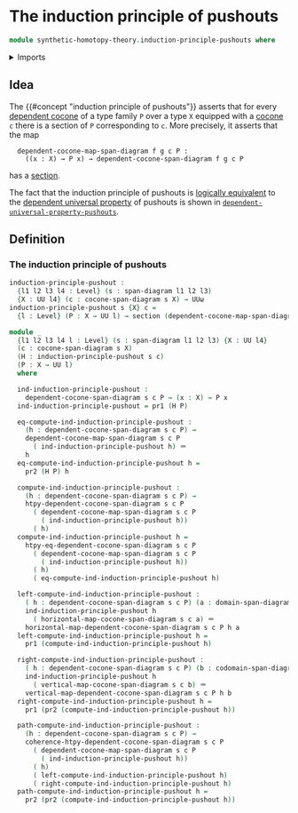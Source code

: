 # The induction principle of pushouts

```agda
module synthetic-homotopy-theory.induction-principle-pushouts where
```

<details><summary>Imports</summary>

```agda
open import foundation.dependent-pair-types
open import foundation.function-extensionality
open import foundation.identity-types
open import foundation.sections
open import foundation.span-diagrams
open import foundation.universe-levels

open import synthetic-homotopy-theory.cocones-under-span-diagrams
open import synthetic-homotopy-theory.dependent-cocones-under-span-diagrams
```

</details>

## Idea

The {{#concept "induction principle of pushouts"}} asserts that for every
[dependent cocone](synthetic-homotopy-theory.dependent-cocones-under-span-diagrams.md)
of a type family `P` over a type `X` equipped with a
[cocone](synthetic-homotopy-theory.cocones-under-span-diagrams.md) `c` there is
a section of `P` corresponding to `c`. More precisely, it asserts that the map

```text
  dependent-cocone-map-span-diagram f g c P :
    ((x : X) → P x) → dependent-cocone-span-diagram f g c P
```

has a [section](foundation.sections.md).

The fact that the induction principle of pushouts is
[logically equivalent](foundation.logical-equivalences.md) to the
[dependent universal property](synthetic-homotopy-theory.dependent-universal-property-pushouts.md)
of pushouts is shown in
[`dependent-universal-property-pushouts`](synthetic-homotopy-theory.dependent-universal-property-pushouts.md).

## Definition

### The induction principle of pushouts

```agda
induction-principle-pushout :
  {l1 l2 l3 l4 : Level} (s : span-diagram l1 l2 l3)
  {X : UU l4} (c : cocone-span-diagram s X) → UUω
induction-principle-pushout s {X} c =
  {l : Level} (P : X → UU l) → section (dependent-cocone-map-span-diagram s c P)

module _
  {l1 l2 l3 l4 l : Level} (s : span-diagram l1 l2 l3) {X : UU l4}
  (c : cocone-span-diagram s X)
  (H : induction-principle-pushout s c)
  (P : X → UU l)
  where

  ind-induction-principle-pushout :
    dependent-cocone-span-diagram s c P → (x : X) → P x
  ind-induction-principle-pushout = pr1 (H P)

  eq-compute-ind-induction-principle-pushout :
    (h : dependent-cocone-span-diagram s c P) →
    dependent-cocone-map-span-diagram s c P
      ( ind-induction-principle-pushout h) ＝
    h
  eq-compute-ind-induction-principle-pushout h =
    pr2 (H P) h

  compute-ind-induction-principle-pushout :
    (h : dependent-cocone-span-diagram s c P) →
    htpy-dependent-cocone-span-diagram s c P
      ( dependent-cocone-map-span-diagram s c P
        ( ind-induction-principle-pushout h))
      ( h)
  compute-ind-induction-principle-pushout h =
    htpy-eq-dependent-cocone-span-diagram s c P
      ( dependent-cocone-map-span-diagram s c P
        ( ind-induction-principle-pushout h))
      ( h)
      ( eq-compute-ind-induction-principle-pushout h)

  left-compute-ind-induction-principle-pushout :
    ( h : dependent-cocone-span-diagram s c P) (a : domain-span-diagram s) →
    ind-induction-principle-pushout h
      ( horizontal-map-cocone-span-diagram s c a) ＝
    horizontal-map-dependent-cocone-span-diagram s c P h a
  left-compute-ind-induction-principle-pushout h =
    pr1 (compute-ind-induction-principle-pushout h)

  right-compute-ind-induction-principle-pushout :
    ( h : dependent-cocone-span-diagram s c P) (b : codomain-span-diagram s) →
    ind-induction-principle-pushout h
      ( vertical-map-cocone-span-diagram s c b) ＝
    vertical-map-dependent-cocone-span-diagram s c P h b
  right-compute-ind-induction-principle-pushout h =
    pr1 (pr2 (compute-ind-induction-principle-pushout h))

  path-compute-ind-induction-principle-pushout :
    (h : dependent-cocone-span-diagram s c P) →
    coherence-htpy-dependent-cocone-span-diagram s c P
      ( dependent-cocone-map-span-diagram s c P
        ( ind-induction-principle-pushout h))
      ( h)
      ( left-compute-ind-induction-principle-pushout h)
      ( right-compute-ind-induction-principle-pushout h)
  path-compute-ind-induction-principle-pushout h =
    pr2 (pr2 (compute-ind-induction-principle-pushout h))
```

